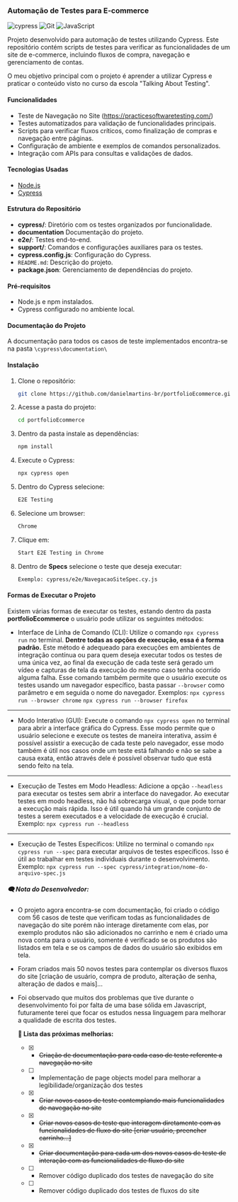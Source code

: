 ### Automação de Testes para E-commerce

![cypress](https://img.shields.io/badge/-cypress-%23E5E5E5?style=for-the-badge&logo=cypress&logoColor=058a5e) ![Git](https://img.shields.io/badge/git-%23F05033.svg?style=for-the-badge&logo=git&logoColor=white) ![JavaScript](https://img.shields.io/badge/javascript-%23323330.svg?style=for-the-badge&logo=javascript&logoColor=%23F7DF1E)

Projeto desenvolvido para automação de testes utilizando Cypress. Este repositório contém scripts de testes para verificar as funcionalidades de um site de e-commerce, incluindo fluxos de compra, navegação e gerenciamento de contas.

O meu objetivo principal com o projeto é aprender a utilizar Cypress e praticar o conteúdo visto no curso da escola "Talking About Testing".

#### Funcionalidades
- Teste de Navegação no Site (https://practicesoftwaretesting.com/)
- Testes automatizados para validação de funcionalidades principais.
- Scripts para verificar fluxos críticos, como finalização de compras e navegação entre páginas.
- Configuração de ambiente e exemplos de comandos personalizados.
- Integração com APIs para consultas e validações de dados.

#### Tecnologias Usadas
- [Node.js](https://nodejs.org)
- [Cypress](https://www.cypress.io)

#### Estrutura do Repositório
*  **cypress/**: Diretório com os testes organizados por funcionalidade.
* **documentation** Documentação do projeto.
*  **e2e/**: Testes end-to-end.
*  **support/**: Comandos e configurações auxiliares para os testes.
*  **cypress.config.js**: Configuração do Cypress.
*  `README.md`: Descrição do projeto.
*  **package.json**: Gerenciamento de dependências do projeto.

#### Pré-requisitos
- Node.js e npm instalados.
- Cypress configurado no ambiente local.

#### Documentação do Projeto
A documentação para todos os casos de teste implementados encontra-se na pasta ```\cypress\documentation\```

#### Instalação
1. Clone o repositório:
   ```bash
   git clone https://github.com/danielmartins-br/portfolioEcommerce.git
2. Acesse a pasta do projeto:
   ```bash
   cd portfolioEcommerce
3. Dentro da pasta instale as dependências:
   ```bash
   npm install
4. Execute o Cypress:
   ```bash
   npx cypress open
5. Dentro do Cypress selecione:
   ```bash
   E2E Testing
6. Selecione um browser:
   ```bash
   Chrome
7. Clique em:
   ```bash
   Start E2E Testing in Chrome
8. Dentro de **Specs** selecione o teste que deseja executar:
   ```bash
   Exemplo: cypress/e2e/NavegacaoSiteSpec.cy.js

#### Formas de Executar o Projeto
Existem várias formas de executar os testes, estando dentro da pasta **portfolioEcommerce** o usuário pode utilizar os seguintes métodos:

* Interface de Linha de Comando (CLI):
Utilize o comando ```npx cypress run``` no terminal. **Dentre todas as opções de execução, essa é a forma padrão.**
Este método é adequeado para execuções em ambientes de integração contínua ou para quem deseja executar todos os testes de uma única vez, ao final da execução de cada teste será gerado um vídeo e capturas de tela da execução do mesmo caso tenha ocorrido alguma falha. Esse comando também permite que o usuário execute os testes usando um navegador específico, basta passar ```--browser``` como parâmetro e em seguida o nome do navegador.
Exemplos: 
```npx cypress run --browser chrome```
```npx cypress run --browser firefox```
---
* Modo Interativo (GUI):
Execute o comando ```npx cypress open``` no terminal para abrir a interface gráfica do Cypress.
Esse modo permite que o usuário selecione e execute os testes de maneira interativa, assim é possível assistir a execução de cada teste pelo navegador, esse modo também é útil nos casos onde um teste está falhando e não se sabe a causa exata, então através dele é possível observar tudo que está sendo feito na tela.
---
* Execução de Testes em Modo Headless:
Adicione a opção ```--headless``` para executar os testes sem abrir a interface do navegador.
Ao executar testes em modo headless, não há sobrecarga visual, o que pode tornar a execução mais rápida. Isso é útil quando há um grande conjunto de testes a serem executados e a velocidade de execução é crucial.
Exemplo: ```npx cypress run --headless```
---
* Execução de Testes Específicos:
Utilize no terminal o comando ```npx cypress run --spec``` para executar arquivos de testes específicos.
Isso é útil ao trabalhar em testes individuais durante o desenvolvimento.
Exemplo: ```npx cypress run --spec cypress/integration/nome-do-arquivo-spec.js```

##### 🗨️ Nota do Desenvolvedor:
* O projeto agora encontra-se com documentação, foi criado o código com 56 casos de teste que verificam todas as funcionalidades de navegação do site porém não interage diretamente com elas, por exemplo produtos não são adicionados no carrinho e nem é criado uma nova conta para o usuário, somente é verificado se os produtos são listados em tela e  se os campos de dados do usuário são exibidos em tela. 
* Foram criados mais 50 novos testes para contemplar os diversos fluxos do site [criação de usuário, compra de produto, alteração de senha, alteração de dados e mais]...
* Foi observado que muitos dos problemas que tive durante o desenvolvimento foi por falta de uma base sólida em Javascript, futuramente terei que focar os estudos nessa linguagem para melhorar a qualidade de escrita dos testes.

  **📃 Lista das próximas melhorias:**
   * [X] - ~~Criação de documentação para cada caso de teste referente a navegação no site~~
   * [ ] - Implementação de page objects model para melhorar a legibilidade/organização dos testes
   * [X] - ~~Criar novos casos de teste contemplando mais funcionalidades de navegação no site~~
   * [X] - ~~Criar novos casos de teste que interagem diretamente com as funcionalidades de fluxo do site [criar usuário, preencher carrinho...]~~
   * [X] - ~~Criar documentação para cada um dos novos casos de teste de interação com as funcionalidades de fluxo do site~~
   * [ ] - Remover código duplicado dos testes de navegação do site
   * [ ] - Remover código duplicado dos testes de fluxos do site
